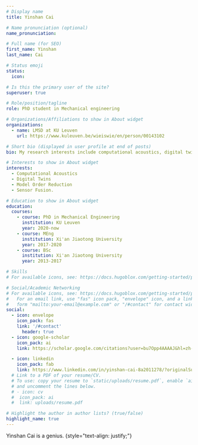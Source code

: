 ```yaml
---
# Display name
title: Yinshan Cai

# Name pronunciation (optional)
name_pronunciation: 

# Full name (for SEO)
first_name: Yinshan
last_name: Cai

# Status emoji
status:
  icon: 

# Is this the primary user of the site?
superuser: true

# Role/position/tagline
role: PhD student in Mechanical engineering

# Organizations/Affiliations to show in About widget
organizations:
  - name: LMSD at KU Leuven
    url: https://www.kuleuven.be/wieiswie/en/person/00143102

# Short bio (displayed in user profile at end of posts)
bio: My research interests include computational acoustics, digital twins, model order reduction, virtual sensing.

# Interests to show in About widget
interests:
  - Computational Acoustics
  - Digital Twins
  - Model Order Reduction
  - Sensor Fusion.

# Education to show in About widget
education:
  courses:
    - course: PhD in Mechanical Engineering
      institution: KU Leuven
      year: 2020-now
    - course: MEng 
      institution: Xi'an Jiaotong University
      year: 2017-2020
    - course: BSc 
      institution: Xi'an Jiaotong University
      year: 2013-2017

# Skills
# For available icons, see: https://docs.hugoblox.com/getting-started/page-builder/#icons

# Social/Academic Networking
# For available icons, see: https://docs.hugoblox.com/getting-started/page-builder/#icons
#   For an email link, use "fas" icon pack, "envelope" icon, and a link in the
#   form "mailto:your-email@example.com" or "/#contact" for contact widget.
social:
  - icon: envelope
    icon_pack: fas
    link: '/#contact'
      header: true
  - icon: google-scholar
    icon_pack: ai
    link: https://scholar.google.com/citations?user=bu7Opp4AAAAJ&hl=zh-CN&oi=ao

  - icon: linkedin
    icon_pack: fab
    link: https://www.linkedin.com/in/yinshan-cai-8a2011278/?originalSubdomain=be
  # Link to a PDF of your resume/CV.
  # To use: copy your resume to `static/uploads/resume.pdf`, enable `ai` icons in `params.yaml`,
  # and uncomment the lines below.
  # - icon: cv
  #  icon_pack: ai
  #  link: uploads/resume.pdf

# Highlight the author in author lists? (true/false)
highlight_name: true
---
```


Yinshan Cai is a genius.
{style="text-align: justify;"}

